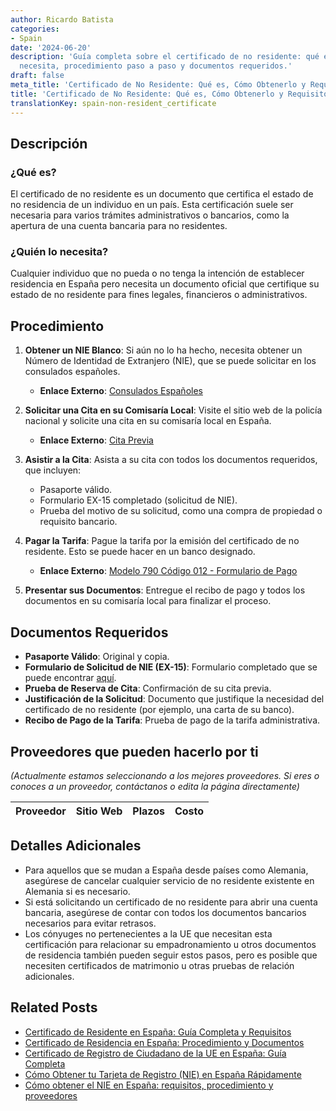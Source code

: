 ```yaml
---
author: Ricardo Batista
categories:
- Spain
date: '2024-06-20'
description: 'Guía completa sobre el certificado de no residente: qué es, quién lo
  necesita, procedimiento paso a paso y documentos requeridos.'
draft: false
meta_title: 'Certificado de No Residente: Qué es, Cómo Obtenerlo y Requisitos'
title: 'Certificado de No Residente: Qué es, Cómo Obtenerlo y Requisitos'
translationKey: spain-non-resident_certificate
---
```



## Descripción

### ¿Qué es?
El certificado de no residente es un documento que certifica el estado de no residencia de un individuo en un país. Esta certificación suele ser necesaria para varios trámites administrativos o bancarios, como la apertura de una cuenta bancaria para no residentes.

### ¿Quién lo necesita?
Cualquier individuo que no pueda o no tenga la intención de establecer residencia en España pero necesita un documento oficial que certifique su estado de no residente para fines legales, financieros o administrativos.

## Procedimiento

1. **Obtener un NIE Blanco**: Si aún no lo ha hecho, necesita obtener un Número de Identidad de Extranjero (NIE), que se puede solicitar en los consulados españoles.
   - **Enlace Externo**: [Consulados Españoles](https://www.exteriores.gob.es/es/EmbajadasConsulados/Paginas/index.aspx)

2. **Solicitar una Cita en su Comisaría Local**: Visite el sitio web de la policía nacional y solicite una cita en su comisaría local en España. 
   - **Enlace Externo**: [Cita Previa](https://sede.administracionespublicas.gob.es/pagina/index/directorio/icpplus)

3. **Asistir a la Cita**: Asista a su cita con todos los documentos requeridos, que incluyen:
   - Pasaporte válido.
   - Formulario EX-15 completado (solicitud de NIE).
   - Prueba del motivo de su solicitud, como una compra de propiedad o requisito bancario.

4. **Pagar la Tarifa**: Pague la tarifa por la emisión del certificado de no residente. Esto se puede hacer en un banco designado.
   - **Enlace Externo**: [Modelo 790 Código 012 - Formulario de Pago](https://sede.policia.gob.es/Tasa790_012/)

5. **Presentar sus Documentos**: Entregue el recibo de pago y todos los documentos en su comisaría local para finalizar el proceso.

## Documentos Requeridos

- **Pasaporte Válido**: Original y copia.
- **Formulario de Solicitud de NIE (EX-15)**: Formulario completado que se puede encontrar [aquí](https://www.inclusion.gob.es/documents/410169/2156469/15-Formulario_NIE_y_certificados.pdf).
- **Prueba de Reserva de Cita**: Confirmación de su cita previa.
- **Justificación de la Solicitud**: Documento que justifique la necesidad del certificado de no residente (por ejemplo, una carta de su banco).
- **Recibo de Pago de la Tarifa**: Prueba de pago de la tarifa administrativa.

## Proveedores que pueden hacerlo por ti

_(Actualmente estamos seleccionando a los mejores proveedores. Si eres o conoces a un proveedor, contáctanos o edita la página directamente)_

| Proveedor        |     Sitio Web     |     Plazos    |       Costo      |
| :-------------: | :-------------: |  :-------------: | :-------------: |

## Detalles Adicionales

- Para aquellos que se mudan a España desde países como Alemania, asegúrese de cancelar cualquier servicio de no residente existente en Alemania si es necesario.
- Si está solicitando un certificado de no residente para abrir una cuenta bancaria, asegúrese de contar con todos los documentos bancarios necesarios para evitar retrasos.
- Los cónyuges no pertenecientes a la UE que necesitan esta certificación para relacionar su empadronamiento u otros documentos de residencia también pueden seguir estos pasos, pero es posible que necesiten certificados de matrimonio u otras pruebas de relación adicionales.

## Related Posts

- [Certificado de Residente en España: Guía Completa y Requisitos](https://tramitit.com/es/guides/spain/certificado_de_residente/)
- [Certificado de Residencia en España: Procedimiento y Documentos](https://tramitit.com/es/guides/spain/certificado_de_empadronamiento/)
- [Certificado de Registro de Ciudadano de la UE en España: Guía Completa](https://tramitit.com/es/guides/spain/certificado_de_registro_de_ciudadano_de_la_ue/)
- [Cómo Obtener tu Tarjeta de Registro (NIE) en España Rápidamente](https://tramitit.com/es/guides/spain/c%C3%A9dula_de_inscripci%C3%B3n/)
- [Cómo obtener el NIE en España: requisitos, procedimiento y proveedores](https://tramitit.com/es/guides/spain/solicitud_de_nie/)